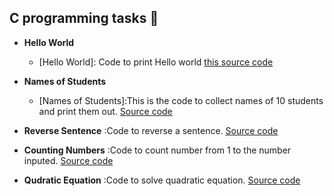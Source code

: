 ## C programming tasks :page_with_curl:

* **Hello World**
  * [Hello World]: Code to print Hello world  [this source code](https://github.com/Rufuscsc/Csc-235/blob/main/C_hello_world/C_Hello_world.c)


* **Names of Students**
  * [Names of Students]:This is the code to collect names of 10 students and print them out. [Source code](https://github.com/Rufuscsc/Csc-235/blob/main/C_name/C_name.c)

* **Reverse Sentence**
  :Code to reverse a sentence.  [Source code](https://github.com/Rufuscsc/Csc-235/blob/main/C_reverse/Reverse.c)

* **Counting Numbers**
  :Code to count number from 1 to the number inputed.  [Source code](https://github.com/Rufuscsc/Csc-235/blob/main/C_1-N/C_1-n.c)

* **Qudratic Equation**
  :Code to solve quadratic equation.  [Source code](https://github.com/Rufuscsc/Csc-235/blob/main/C_quadric/C_quadratic.c)
